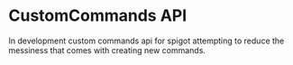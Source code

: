 # CustomCommands API
In development custom commands api for spigot attempting to reduce the messiness that comes with creating new commands.

